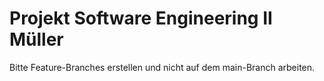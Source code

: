 # Projekt Software Engineering II Müller

Bitte Feature-Branches erstellen und nicht auf dem main-Branch arbeiten.
